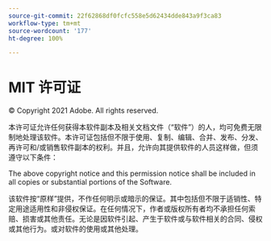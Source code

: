 ```yaml
---
source-git-commit: 22f62868df0fcfc558e5d62434dde843a9f3ca83
workflow-type: tm+mt
source-wordcount: '177'
ht-degree: 100%

---
```

# MIT 许可证

© Copyright 2021 Adobe. All rights reserved.

本许可证允许任何获得本软件副本及相关文档文件（“软件”）的人，均可免费无限制地处理该软件。本许可证包括但不限于使用、复制、编辑、合并、发布、分发、再许可和/或销售软件副本的权利。并且，允许向其提供软件的人员这样做，但须遵守以下条件：

The above copyright notice and this permission notice shall be included in all copies or substantial portions of the Software.

该软件按“原样”提供，不作任何明示或暗示的保证。其中包括但不限于适销性、特定用途适用性和非侵权保证。在任何情况下，作者或版权所有者均不承担任何索赔、损害或其他责任。无论是因软件引起、产生于软件或与软件相关的合同、侵权或其他行为。或对软件的使用或其他处理。

